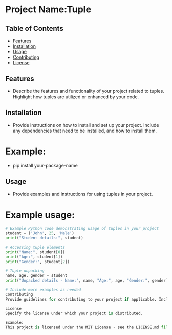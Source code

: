 # Project Name:Tuple

## Table of Contents
- [Features](#features)
- [Installation](#installation)
- [Usage](#usage)
- [Contributing](#contributing)
- [License](#license)

## Features

- Describe the features and functionality of your project related to tuples. Highlight how tuples are utilized or enhanced by your code.

## Installation

- Provide instructions on how to install and set up your project. Include any dependencies that need to be installed, and how to install them.

# Example:
- pip install your-package-name

## Usage

- Provide examples and instructions for using tuples in your project.

# Example usage:
```python
# Example Python code demonstrating usage of tuples in your project
student = ('John', 25, 'Male')
print("Student details:", student)

# Accessing tuple elements
print("Name:", student[0])
print("Age:", student[1])
print("Gender:", student[2])

# Tuple unpacking
name, age, gender = student
print("Unpacked details - Name:", name, "Age:", age, "Gender:", gender)

# Include more examples as needed
Contributing
Provide guidelines for contributing to your project if applicable. Include information on how others can report issues, submit improvements, or request new features.

License
Specify the license under which your project is distributed.

Example:
This project is licensed under the MIT License - see the LICENSE.md file for details.

